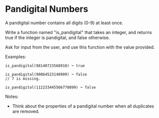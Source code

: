 # Pandigital Numbers

A pandigital number contains all digits (0-9) at least once.

Write a function named "is_pandigital" that takes an integer, and returns true if the integer is pandigital, and false otherwise.

Ask for input from the user, and use this function with the value provided. 

Examples:
```
is_pandigital(98140723568910) ➞ true

is_pandigital(90864523148909) ➞ false
// 7 is missing.

is_pandigital(112233445566778899) ➞ false
```

Notes:
* Think about the properties of a pandigital number when all duplicates are removed.
